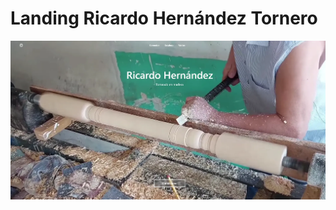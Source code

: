 # Landing Ricardo Hernández Tornero

![Landing](https://github.com/ERHGDEV/rhtornero/blob/main/public/screenshot.webp)

